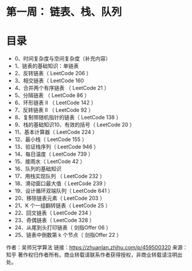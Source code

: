 # 第一周： 链表、栈、队列



# 目录
* 0、时间复杂度与空间复杂度（补充内容）
* 1、链表的基础知识：单链表
* 2、反转链表（ LeetCode 206 ）
* 3、相交链表（ LeetCode 160 
* 4、合并两个有序链表 （ LeetCode 21 ）
* 5、分隔链表 （ LeetCode 86 ）
* 6、环形链表 II （ LeetCode 142 ）
* 7、反转链表 II （ LeetCode 92 ）
* 8、复制带随机指针的链表（ LeetCode 138 ）
* 9、栈的基础知识10、有效的括号（ LeetCode 20 ）
* 11、基本计算器（ LeetCode 224 ）
* 12、最小栈（ LeetCode 155 ）
* 13、验证栈序列（ LeetCode 946 ）
* 14、每日温度（ LeetCode 739 ）
* 15、接雨水（ LeetCode 42 ）
* 16、队列的基础知识
* 17、用栈实现队列 （ LeetCode 232 ）
* 18、滑动窗口最大值（ LeetCode 239 ）
* 19、设计循环双端队列（ LeetCode 641 ）
* 20、移除链表元素（ LeetCode 203 ）
* 21、K 个一组翻转链表（ LeetCode 25 ）
* 22、回文链表（ LeetCode 234 ）
* 23、奇偶链表（ LeetCode 328 ）
* 24、从尾到头打印链表（ 剑指Offer 06 ）
* 25、链表中倒数第 k 个节点（ 剑指Offer 22 ）

作者：吴师兄学算法 链接：https://zhuanlan.zhihu.com/p/459500320 来源：知乎 著作权归作者所有。商业转载请联系作者获得授权，非商业转载请注明出处。